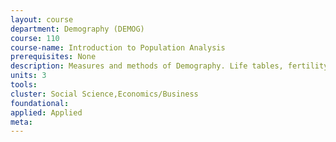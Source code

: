 ```yaml
---
layout: course 
department: Demography (DEMOG)
course: 110
course-name: Introduction to Population Analysis
prerequisites: None
description: Measures and methods of Demography. Life tables, fertility and nuptiality measures, age pyramids, population projection, measures of fertility control.
units: 3
tools: 
cluster: Social Science,Economics/Business
foundational: 
applied: Applied
meta: 
---
```

